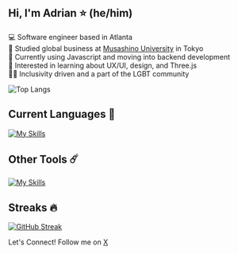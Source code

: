 ## Hi, I'm Adrian ⭐ (he/him)

💻 Software engineer based in Atlanta</br>
💼 Studied global business at [Musashino University](https://www.musashino-u.ac.jp/academics/faculty/global_studies/global_business/) in Tokyo</br>
🌱 Currently using Javascript and moving into backend development</br>
💭 Interested in learning about UX/UI, design, and Three.js</br>
🏳️‍🌈 Inclusivity driven and a part of the LGBT community

![Top Langs](https://github-readme-stats.vercel.app/api/top-langs/?username=AdrianMaresDev&layout=compact&theme=tokyonight)

## Current Languages 🚀

[![My Skills](https://skillicons.dev/icons?i=js,html,css)](https://skillicons.dev)

## Other Tools ☄️

[![My Skills](https://skillicons.dev/icons?i=git,github,vscode,wordpress,netlify,windows,figma,discord)](https://skillicons.dev)

## Streaks 🔥

[![GitHub Streak](https://streak-stats.demolab.com?user=AdrianMaresDev&theme=tokyonight)](https://git.io/streak-stats)

Let's Connect! Follow me on [X](https://x.com/MaresDev)

